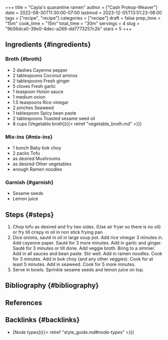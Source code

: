 +++
title = "Cayla's quarantine ramen"
author = ["Cash Prokop-Weaver"]
date = 2022-08-30T11:30:00-07:00
lastmod = 2023-12-05T13:51:23-08:00
tags = ["recipe", "recipe"]
categories = ["recipe"]
draft = false
prep_time = "15m"
cook_time = "15m"
total_time = "30m"
servings = 4
slug = "9b56dca0-39e0-4dec-a269-dd7773257c2b"
stars = 5
+++

## Ingredients {#ingredients}


### Broth {#broth}

<div class="ingredients">

-   2 dashes Cayenne pepper
-   2 tablespoons Coconut aminos
-   2 tablespoons Fresh ginger
-   5 cloves Fresh garlic
-   1 teaspoon Hoisin sauce
-   1 medium onion
-   1.5 teaspoons Rice vinegar
-   2 pinches Seaweed
-   1 tablespoon Spicy bean paste
-   2 tablespoons Toasted sesame seed oil
-   8 cups [Vegetable broth]({{< relref "vegetable_broth.md" >}})

</div>


### Mix-ins {#mix-ins}

<div class="ingredients">

-   1 bunch Baby bok choy
-   2 packs Tofu
-   as desired Mushrooms
-   as desired Other vegetables
-   enough Ramen noodles

</div>


### Garnish {#garnish}

<div class="ingredients">

-   Sesame seeds
-   Lemon juice

</div>


## Steps {#steps}

1.  Chop tofu as desired and fry two sides. (Use air fryer so there is no oil) or fry till crispy in oil in non stick frying pan
2.  Dice onions, sauté in oil in large soup pot.  Add rice vinegar 3 minutes in. Add cayenne paper. Sauté for 3 more minutes. Add in garlic and ginger. Sauté for 3 minutes or till done. Add veggie broth. Bring to a simmer. Add in all sauces and bean paste. Stir well. Add in ramen noodles. Cook for 3 minutes. Add in bok choy (and any other veggies). Cook for at least 5 minutes. Add in seaweed. Cook for 5 more minutes.
3.  Serve in bowls. Sprinkle sesame seeds and lemon juice on top.


## Bibliography {#bibliography}

## References

<style>.csl-entry{text-indent: -1.5em; margin-left: 1.5em;}</style><div class="csl-bib-body">
</div>


## Backlinks {#backlinks}

-   [Node types]({{< relref "style_guide.md#node-types" >}})
